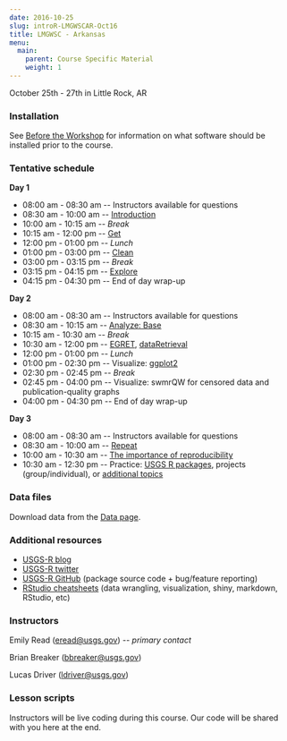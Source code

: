 ```yaml
---
date: 2016-10-25
slug: introR-LMGWSCAR-Oct16
title: LMGWSC - Arkansas
menu:
  main:
    parent: Course Specific Material
    weight: 1
---
```

October 25th - 27th in Little Rock, AR

### Installation

See [Before the Workshop](/intro-curriculum/Before) for information on what software should be installed prior to the course.

### Tentative schedule

**Day 1**

-   08:00 am - 08:30 am -- Instructors available for questions
-   08:30 am - 10:00 am -- [Introduction](/intro-curriculum/Introduction)
-   10:00 am - 10:15 am -- *Break*
-   10:15 am - 12:00 pm -- [Get](/intro-curriculum/Get)
-   12:00 pm - 01:00 pm -- *Lunch*
-   01:00 pm - 03:00 pm -- [Clean](/intro-curriculum/Clean)
-   03:00 pm - 03:15 pm -- *Break*
-   03:15 pm - 04:15 pm -- [Explore](/intro-curriculum/Explore)
-   04:15 pm - 04:30 pm -- End of day wrap-up

**Day 2**

-   08:00 am - 08:30 am -- Instructors available for questions
-   08:30 am - 10:15 am -- [Analyze: Base](/intro-curriculum/Analyze)
-   10:15 am - 10:30 am -- *Break*
-   10:30 am - 12:00 pm -- [EGRET](https://cran.r-project.org/web/packages/EGRET/EGRET.pdf), [dataRetrieval](https://owi.usgs.gov/R/dataRetrieval.html)
-   12:00 pm - 01:00 pm -- *Lunch*
-   01:00 pm - 02:30 pm -- Visualize: [ggplot2](/intro-curriculum/ggplot2/)
-   02:30 pm - 02:45 pm -- *Break*
-   02:45 pm - 04:00 pm -- Visualize: swmrQW for censored data and publication-quality graphs
-   04:00 pm - 04:30 pm -- End of day wrap-up

**Day 3**

-   08:00 am - 08:30 am -- Instructors available for questions
-   08:30 am - 10:00 am -- [Repeat](/intro-curriculum/Reproduce/)
-   10:00 am - 10:30 am -- [The importance of reproducibility](https://owi.usgs.gov/blog/Reproducibility)
-   10:30 am - 12:30 pm -- Practice: [USGS R packages](/intro-curriculum/USGS/), projects (group/individual), or [additional topics](/intro-curriculum/Additional/)

### Data files

Download data from the [Data page](/intro-curriculum/data/).

### Additional resources

-   [USGS-R blog](https://owi.usgs.gov/blog/tags/r)
-   [USGS-R twitter](https://twitter.com/USGS_R)
-   [USGS-R GitHub](https://github.com/USGS-R) (package source code + bug/feature reporting)
-   [RStudio cheatsheets](https://www.rstudio.com/resources/cheatsheets/) (data wrangling, visualization, shiny, markdown, RStudio, etc)

### Instructors

Emily Read (<eread@usgs.gov>) -- *primary contact*

Brian Breaker (<bbreaker@usgs.gov>)

Lucas Driver (<ldriver@usgs.gov>)

### Lesson scripts

Instructors will be live coding during this course. Our code will be shared with you here at the end.
